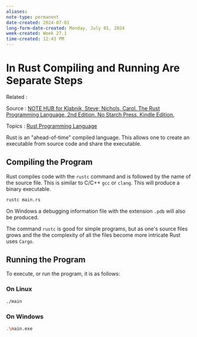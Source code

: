 ```yaml
---
aliases:
note-type: permanent
date-created: 2024-07-01
long-form-date-created: Monday, July 01, 2024
week-created: Week 27.1
time-created: 12:43 PM
---
```


# In Rust Compiling and Running Are Separate Steps

Related :

Source : [NOTE HUB for Klabnik, Steve; Nichols, Carol. The Rust Programming Language, 2nd Edition. No Starch Press. Kindle Edition.](NOTE%20HUB.md)

Topics : [Rust Programming Language](../4-hub-notes-🚉/Rust.md)

Rust is an "ahead-of-time" compiled language. This allows one to create an
executable from source code and share the executable.

## Compiling the Program

Rust compiles code with the `rustc` command and is followed by the name of the
source file. This is similar to C/C++ `gcc` or `clang`.
This will produce a binary executable.

```sh
rustc main.rs
```

On Windows a debugging information file with the extension `.pdb` will also be
produced.

The command `rustc` is good for simple programs, but as one's source files
grows and the the complexity of all the files become more intricate Rust uses
`Cargo`.

## Running the Program

To execute, or run the program, it is as follows:

### On Linux

```sh
./main
```

### On Windows

```sh
.\main.exe
```
